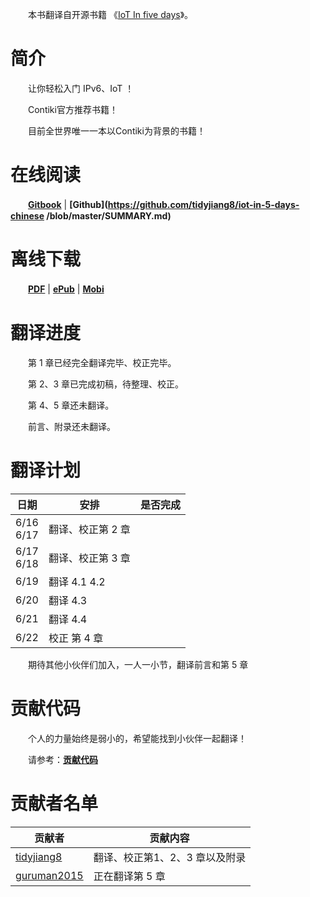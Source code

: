 
　　本书翻译自开源书籍 《[IoT In five days](https://github.com/tidyjiang8/IPv6-WSN-book)》。

# 简介
　　让你轻松入门 IPv6、IoT ！

　　Contiki官方推荐书籍！

　　目前全世界唯一一本以Contiki为背景的书籍！


# 在线阅读
　　**[Gitbook](https://tidyjiang8.gitbooks.io/iot-in-5-days-chinese/content/)** | **[Github](https://github.com/tidyjiang8/iot-in-5-days-chinese
/blob/master/SUMMARY.md)**
  
  
# 离线下载

　　**[PDF](https://www.gitbook.com/download/pdf/book/tidyjiang8/iot-in-5-days-chinese)** | **[ePub](https://www.gitbook.com/download/epub/book/tidyjiang8/iot-in-5-days-chinese)** | **[Mobi](https://www.gitbook.com/download/mobi/book/tidyjiang8/iot-in-5-days-chinese)**



# 翻译进度
　　第 1 章已经完全翻译完毕、校正完毕。
  
　　第 2、3 章已完成初稿，待整理、校正。
  
　　第 4、5 章还未翻译。
  
　　前言、附录还未翻译。
# 翻译计划

日期 | 安排 | 是否完成
---|---|---
6/16<br>6/17 | 翻译、校正第 2 章|
6/17<br>6/18 |  翻译、校正第 3 章|
6/19 | 翻译 4.1 4.2 | 
6/20 | 翻译 4.3 |
6/21 | 翻译 4.4 | 
6/22 | 校正 第 4 章 |

　　期待其他小伙伴们加入，一人一小节，翻译前言和第 5 章
  
# 贡献代码
　　个人的力量始终是弱小的，希望能找到小伙伴一起翻译！

　　请参考：**[贡献代码](gong_xian_dai_ma.md)**

# 贡献者名单
贡献者 | 贡献内容
--- | --- 
[tidyjiang8](https://github.com/tidyjiang8) | 翻译、校正第1、2、3 章以及附录
[guruman2015](https://github.com/guruman2015) | 正在翻译第 5 章